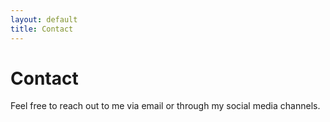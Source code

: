 ```yaml
---
layout: default
title: Contact
---
```


# Contact

Feel free to reach out to me via email or through my social media channels.
